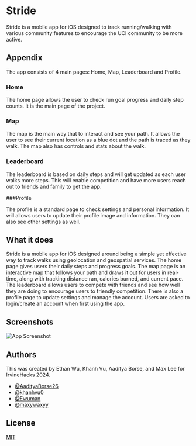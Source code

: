 
# Stride

Stride is a mobile app for iOS designed to track running/walking with various community features to encourage the UCI community to be more active.

## Appendix

The app consists of 4 main pages: Home, Map, Leaderboard and Profile.

### Home

The home page allows the user to check run goal progress and daily step counts. It is the main page of the project.

### Map

The map is the main way that to interact and see your path. It allows the user to see their current location as a blue dot and the path is traced as they walk. The map also has controls and stats about the walk.

### Leaderboard

The leaderboard is based on daily steps and will get updated as each user walks more steps. This will enable competition and have more users reach out to friends and family to get the app.

###Profile

The profile is a standard page to check settings and personal information. It will allows users to update their profile image and information. They can also see other settings as well.



## What it does

Stride is a mobile app for iOS designed around being a simple yet effective way to track walks using geolocation and geospatial services. The home page gives users their daily steps and progress goals. The map page is an interactive map that follows your path and draws it out for users in real-time, along with tracking distance ran, calories burned, and current pace. The leaderboard allows users to compete with friends and see how well they are doing to encourage users to friendly competition. There is also a profile page to update settings and manage the account. Users are asked to login/create an account when first using the app. 


## Screenshots

![App Screenshot](https://via.placeholder.com/468x300?text=App+Screenshot+Here)


## Authors

This was created by Ethan Wu, Khanh Vu, Aaditya Borse, and Max Lee for IrvineHacks 2024.

- [@AadityaBorse26](https://github.com/AadityaBorse26)
- [@khanhvu0](https://github.com/khanhvu0)
- [@Ewuman](https://github.com/Ewuman)
- [@maxywaxyy](https://github.com/maxywaxyy)




## License

[MIT](https://choosealicense.com/licenses/mit/)

